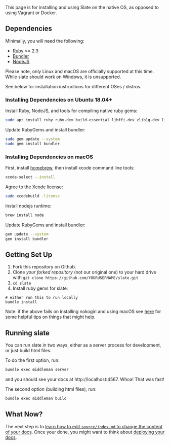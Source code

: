 This page is for installing and using Slate on the native OS, as opposed to using Vagrant or Docker.

## Dependencies

Minimally, you will need the following:

* [Ruby](https://www.ruby-lang.org/en/) >= 2.3
* [Bundler](https://bundler.io/)
* [NodeJS](https://nodejs.org/en/)

Please note, only Linux and macOS are officially supported at this time. While slate should work on Windows, it is unsupported.

See below for installation instructions for different OSes / distros.

### Installing Dependencies on Ubuntu 18.04+

Install Ruby, NodeJS, and tools for compiling native ruby gems:
```bash
sudo apt install ruby ruby-dev build-essential libffi-dev zlib1g-dev liblzma-dev nodejs patch
```

Update RubyGems and install bundler:

```bash
sudo gem update --system
sudo gem install bundler
```

### Installing Dependencies on macOS

First, install [homebrew](https://brew.sh/), then install xcode command line tools:

```bash
xcode-select --install
```

Agree to the Xcode license:

```bash
sudo xcodebuild -license
```

Install nodejs runtime:

```bash
brew install node
```

Update RubyGems and install bundler:

```bash
gem update --system
gem install bundler
```

## Getting Set Up

1. Fork this repository on Github.
2. Clone *your forked repository* (not our original one) to your hard drive with `git clone https://github.com/YOURUSERNAME/slate.git`
3. `cd slate`
4. Install ruby gems for slate:

```shell
# either run this to run locally
bundle install
```

Note: if the above fails on installing nokogiri and using macOS see
[here](https://github.com/sparklemotion/nokogiri.org/blob/master/docs/tutorials/installing_nokogiri.md#macos)
for some helpful tips on things that might help.

## Running slate

You can run slate in two ways, either as a server process for development, or just build html files.

To do the first option, run:

```bash
bundle exec middleman server
```

and you should see your docs at http://localhost:4567. Whoa! That was fast!

The second option (building html files), run:

```bash
bundle exec middleman build
```

## What Now?

The next step is to [learn how to edit `source/index.md` to change the content of your docs](Markdown-Syntax). Once your done, you might want to think about [deploying your docs](https://github.com/slatedocs/slate/wiki/Deploying-Slate).